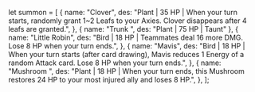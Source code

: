 let summon = [
  {
    name: "Clover",
    des: "Plant | 35 HP | When your turn starts, randomly grant 1~2 Leafs to your Axies. Clover disappears after 4 leafs are granted.",
  },
  { name: "Trunk ", des: "Plant | 75 HP | Taunt" },
  {
    name: "Little Robin",
    des: "Bird | 18 HP | Teammates deal 16 more DMG. Lose 8 HP when your turn ends.",
  },
  {
    name: "Mavis",
    des: "Bird | 18 HP | When your turn starts (after card drawing), Mavis reduces 1 Energy of a random Attack card. Lose 8 HP when your turn ends.",
  },
  {
    name: "Mushroom ",
    des: "Plant | 18 HP | When your turn ends, this Mushroom restores 24 HP to your most injured ally and loses 8 HP.",
  },
];